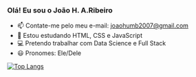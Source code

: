 ### Olá! Eu sou o João H. A.Ribeiro
- 📫 Contate-me pelo meu e-mail: joaohumb2007@gmail.com
- 🌱 Estou estudando HTML, CSS e JavaScript
- 💻 Pretendo trabalhar com Data Science e Full Stack
- 😃 Pronomes: Ele/Dele

<!-- [![Anurag's GitHub stats](https://github-readme-stats.vercel.app/api?username=3ovospor1real)](https://github.com/anuraghazra/github-readme-stats) -->
[![Top Langs](https://github-readme-stats.vercel.app/api/top-langs/?username=3ovospor1real&langs_count=3&theme=vue&layout=compact)](https://github.com/anuraghazra/github-readme-stats)
